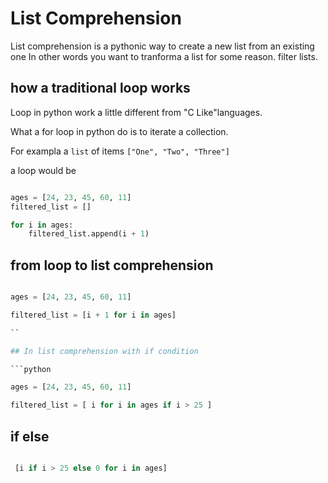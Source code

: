 # List Comprehension

List comprehension is a pythonic way to create a new list from an existing one
In other words you want to tranforma a list for some reason. 
filter lists.

## how a traditional loop works

Loop in python work a little different from "C Like"languages.

What a for loop in python do is to iterate a collection.

For exampla a `list` of items `["One", "Two", "Three"]`

a loop would be 

```python

ages = [24, 23, 45, 60, 11]
filtered_list = []

for i in ages:
    filtered_list.append(i + 1)

```

## from loop to list comprehension

```python

ages = [24, 23, 45, 60, 11]

filtered_list = [i + 1 for i in ages]

``

## In list comprehension with if condition

```python

ages = [24, 23, 45, 60, 11]

filtered_list = [ i for i in ages if i > 25 ]

```

## if else

```python

 [i if i > 25 else 0 for i in ages]

```

